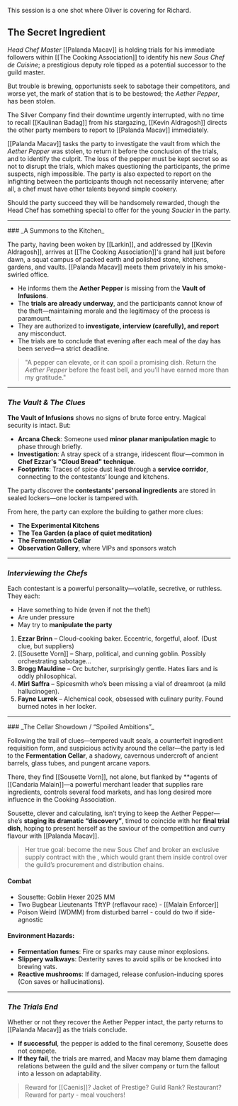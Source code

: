 This session is a one shot where Oliver is covering for Richard.

## The Secret Ingredient

*Head Chef Master* [[Palanda Macav]] is holding trials for his immediate followers within [[The Cooking Association]] to identify his new *Sous Chef de Cuisine*; a prestigious deputy role tipped as a potential successor to the guild master.

But trouble is brewing, opportunists seek to sabotage their competitors, and worse yet, the mark of station that is to be bestowed; the *Aether Pepper*, has been stolen.

The Silver Company find their downtime urgently interrupted, with no time to recall [[Kaulinan Badag]] from his stargazing, [[Kevin Aldragosh]] directs the other party members to report to [[Palanda Macav]] immediately.

[[Palanda Macav]] tasks the party to investigate the vault from which the *Aether Pepper* was stolen, to return it before the conclusion of the trials, and to identify the culprit. The loss of the pepper must be kept secret so as not to disrupt the trials, which makes questioning the participants, the prime suspects, nigh impossible. The party is also expected to report on the infighting between the participants though not necessarily intervene; after all, a chef must have other talents beyond simple cookery.

Should the party succeed they will be handsomely rewarded, though the Head Chef has something special to offer for the young *Saucier* in the party.

<hr>
###  _A Summons to the Kitchen_

The party, having been woken by [[Larkin]], and addressed by [[Kevin Aldragosh]], arrives at [[The Cooking Association]]'s grand hall just before dawn, a squat campus of packed earth and polished stone, kitchens, gardens, and vaults. [[Palanda Macav]] meets them privately in his smoke-swirled office.

- He informs them the **Aether Pepper** is missing from the **Vault of Infusions**.
- The **trials are already underway**, and the participants cannot know of the theft—maintaining morale and the legitimacy of the process is paramount.
- They are authorized to **investigate, interview (carefully), and report** any misconduct.
- The trials are to conclude that evening after each meal of the day has been served—a strict deadline.

> "A pepper can elevate, or it can spoil a promising dish. Return the *Aether Pepper* before the feast bell, and you’ll have earned more than my gratitude."

<hr>

### _The Vault & The Clues_

**The Vault of Infusions** shows no signs of brute force entry. Magical security is intact. But:

- **Arcana Check**: Someone used **minor planar manipulation magic** to phase through briefly.
- **Investigation**: A stray speck of a strange, iridescent flour—common in **Chef Ezzar's "Cloud Bread" technique**.
- **Footprints**: Traces of spice dust lead through a **service corridor**, connecting to the contestants’ lounge and kitchens.

The party discover the **contestants’ personal ingredients** are stored in sealed lockers—one locker is tampered with.

From here, the party can explore the building to gather more clues:
- **The Experimental Kitchens**
- **The Tea Garden (a place of quiet meditation)**
- **The Fermentation Cellar**
- **Observation Gallery**, where VIPs and sponsors watch

<hr>

### _Interviewing the Chefs_

Each contestant is a powerful personality—volatile, secretive, or ruthless. They each:
- Have something to hide (even if not the theft)
- Are under pressure
- May try to **manipulate the party**

1. **Ezzar Brinn** – Cloud-cooking baker. Eccentric, forgetful, aloof. (Dust clue, but suppliers)
2. [[Sousette Vorn]] – Sharp, political, and cunning goblin. Possibly orchestrating sabotage… 
3. **Brogg Mauldine** – Orc butcher, surprisingly gentle. Hates liars and is oddly philosophical.
4. **Mirl Saffra** – Spicesmith who’s been missing a vial of dreamroot (a mild hallucinogen).
5. **Fayne Lurrek** – Alchemical cook, obsessed with culinary purity. Found burned notes in her locker.




<hr>
### _The Cellar Showdown / “Spoiled Ambitions”_

Following the trail of clues—tempered vault seals, a counterfeit ingredient requisition form, and suspicious activity around the cellar—the party is led to the **Fermentation Cellar**, a shadowy, cavernous undercroft of ancient barrels, glass tubes, and pungent arcane vapors.

There, they find [[Sousette Vorn]], not alone, but flanked by **agents of [[Candaria Malain]]—a powerful merchant leader that supplies rare ingredients, controls several food markets, and has long desired more influence in the Cooking Association. 

Sousette, clever and calculating, isn’t trying to keep the Aether Pepper—she’s **staging its dramatic “discovery”**, timed to coincide with her **final trial dish**, hoping to present herself as the saviour of the competition and curry flavour with [[Palanda Macav]].

> Her true goal: become the new Sous Chef and broker an exclusive supply contract with the , which would grant them inside control over the guild’s procurement and distribution chains.
#### Combat
- Sousette: Goblin Hexer 2025 MM
- Two Bugbear Lieutenants TftYP (reflavour race) - [[Malain Enforcer]]
- Poison Weird (WDMM) from disturbed barrel - could do two if side-agnostic
#### Environment Hazards:
- **Fermentation fumes**: Fire or sparks may cause minor explosions.
- **Slippery walkways**: Dexterity saves to avoid spills or be knocked into brewing vats.
- **Reactive mushrooms**: If damaged, release confusion-inducing spores (Con saves or hallucinations).

<hr>

### _The Trials End_

Whether or not they recover the Aether Pepper intact, the party returns to [[Palanda Macav]] as the trials conclude.

- **If successful**, the pepper is added to the final ceremony, Sousette does not compete.
- **If they fail**, the trials are marred, and Macav may blame them damaging relations between the guild and the silver company or turn the fallout into a lesson on adaptability.

> Reward for [[Caenis]]? Jacket of Prestige? Guild Rank? Restaurant?
> Reward for party - meal vouchers!